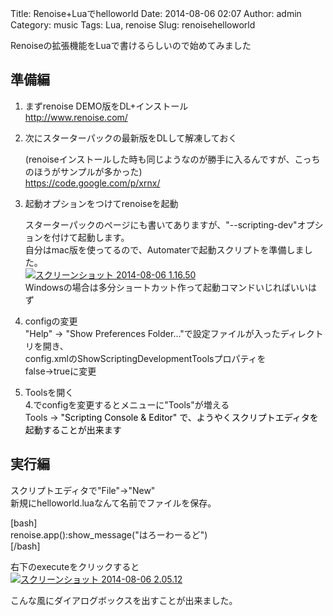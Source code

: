 Title: Renoise+Luaでhelloworld
Date: 2014-08-06 02:07
Author: admin
Category: music
Tags: Lua, renoise
Slug: renoisehelloworld

Renoiseの拡張機能をLuaで書けるらしいので始めてみました

準備編
------

1.  まずrenoise DEMO版をDL+インストール  
    <http://www.renoise.com/>
2.  次にスターターパックの最新版をDLして解凍しておく  

    (renoiseインストールした時も同じようなのが勝手に入るんですが、こっちのほうがサンプルが多かった)  
    <https://code.google.com/p/xrnx/>
3.  起動オプションをつけてrenoiseを起動  

    スターターパックのページにも書いてありますが、"--scripting-dev"オプションを付けて起動します。  
    自分はmac版を使ってるので、Automaterで起動スクリプトを準備しました。  
    [![スクリーンショット 2014-08-06
    1.16.50](http://farm6.staticflickr.com/5566/14650385269_f064e32339_n.jpg "スクリーンショット 2014-08-06 1.16.50")](http://farm6.staticflickr.com/5566/14650385269_f064e32339_n.jpg "スクリーンショット 2014-08-06 1.16.50")  
    Windowsの場合は多分ショートカット作って起動コマンドいじればいいはず
4.  configの変更  
    "Help" -\> "Show Preferences
    Folder..."で設定ファイルが入ったディレクトリを開き、  
    config.xmlのShowScriptingDevelopmentToolsプロパティを  
    false→trueに変更
5.  Toolsを開く  
    4.でconfigを変更するとメニューに"Tools"が増える  
    Tools -\> <span style="color: #000000;">"Scripting Console &
    Editor" で、ようやくスクリプトエディタを起動することが出来ます  
   </span>

実行編
------

スクリプトエディタで"File"-\>"New"  
新規にhelloworld.luaなんて名前でファイルを保存。

[bash]  
renoise.app():show\_message("はろーわーるど")  
[/bash]

右下のexecuteをクリックすると  
[![スクリーンショット 2014-08-06
2.05.12](http://farm4.staticflickr.com/3904/14650675130_66e84b6eb9_n.jpg "スクリーンショット 2014-08-06 2.05.12")](http://farm4.staticflickr.com/3904/14650675130_66e84b6eb9_n.jpg "スクリーンショット 2014-08-06 2.05.12")

こんな風にダイアログボックスを出すことが出来ました。
